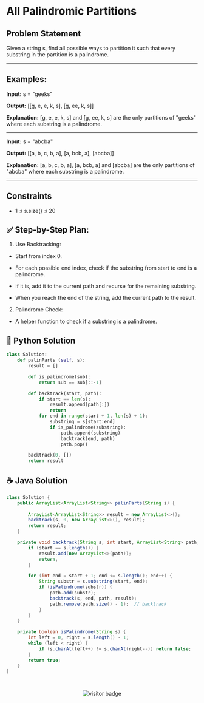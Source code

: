 # All Palindromic Partitions

## Problem Statement
Given a string s, find all possible ways to partition it such that every substring in the partition is a palindrome.


---

## Examples:

**Input:**  s = "geeks"

**Output:** [[g, e, e, k, s], [g, ee, k, s]]


**Explanation:** [g, e, e, k, s] and [g, ee, k, s] are the only partitions of "geeks" where each substring is a palindrome.

---


**Input:** s = "abcba"

**Output:** [[a, b, c, b, a], [a, bcb, a], [abcba]]

**Explanation:** [a, b, c, b, a], [a, bcb, a] and [abcba] are the only partitions of "abcba" where each substring is a palindrome.


---


## Constraints

- 1 ≤ s.size() ≤ 20


## ✅ Step-by-Step Plan:
1. Use Backtracking:

  - Start from index 0.

  - For each possible end index, check if the substring from start to end is a palindrome.

  - If it is, add it to the current path and recurse for the remaining substring.

  - When you reach the end of the string, add the current path to the result.

2. Palindrome Check:

  - A helper function to check if a substring is a palindrome.








## 🐍 Python Solution

```python
class Solution:
    def palinParts (self, s):
        result = []

        def is_palindrome(sub):
            return sub == sub[::-1]

        def backtrack(start, path):
            if start == len(s):
                result.append(path[:])
                return
            for end in range(start + 1, len(s) + 1):
                substring = s[start:end]
                if is_palindrome(substring):
                    path.append(substring)
                    backtrack(end, path)
                    path.pop()

        backtrack(0, [])
        return result


```
## ☕️ Java Solution

```java
class Solution {
    public ArrayList<ArrayList<String>> palinParts(String s) {
        
        ArrayList<ArrayList<String>> result = new ArrayList<>();
        backtrack(s, 0, new ArrayList<>(), result);
        return result;
    }

    private void backtrack(String s, int start, ArrayList<String> path, ArrayList<ArrayList<String>> result) {
        if (start == s.length()) {
            result.add(new ArrayList<>(path));
            return;
        }

        for (int end = start + 1; end <= s.length(); end++) {
            String substr = s.substring(start, end);
            if (isPalindrome(substr)) {
                path.add(substr);
                backtrack(s, end, path, result);
                path.remove(path.size() - 1);  // backtrack
            }
        }
    }

    private boolean isPalindrome(String s) {
        int left = 0, right = s.length() - 1;
        while (left < right) {
            if (s.charAt(left++) != s.charAt(right--)) return false;
        }
        return true;
    }
}




```
<p align="center">
  <img src="https://visitor-badge.laobi.icu/badge?page_id=second-largest-problem" alt="visitor badge"/>

</p>
